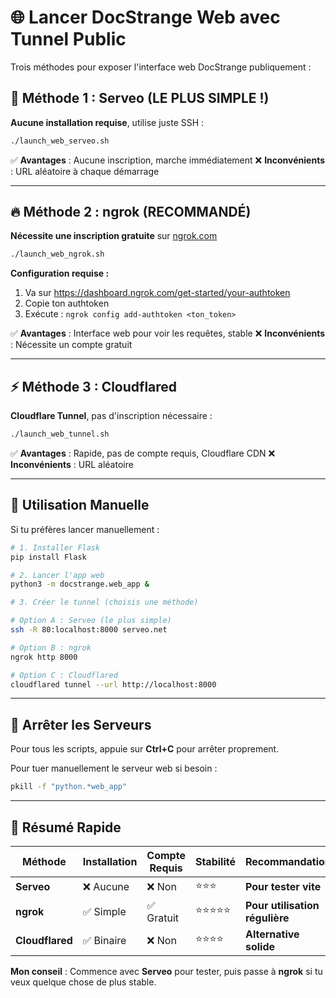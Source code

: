 # 🌐 Lancer DocStrange Web avec Tunnel Public

Trois méthodes pour exposer l'interface web DocStrange publiquement :

## 🚀 Méthode 1 : Serveo (LE PLUS SIMPLE !)

**Aucune installation requise**, utilise juste SSH :

```bash
./launch_web_serveo.sh
```

✅ **Avantages** : Aucune inscription, marche immédiatement
❌ **Inconvénients** : URL aléatoire à chaque démarrage

---

## 🔥 Méthode 2 : ngrok (RECOMMANDÉ)

**Nécessite une inscription gratuite** sur [ngrok.com](https://ngrok.com)

```bash
./launch_web_ngrok.sh
```

**Configuration requise :**
1. Va sur https://dashboard.ngrok.com/get-started/your-authtoken
2. Copie ton authtoken
3. Exécute : `ngrok config add-authtoken <ton_token>`

✅ **Avantages** : Interface web pour voir les requêtes, stable
❌ **Inconvénients** : Nécessite un compte gratuit

---

## ⚡ Méthode 3 : Cloudflared

**Cloudflare Tunnel**, pas d'inscription nécessaire :

```bash
./launch_web_tunnel.sh
```

✅ **Avantages** : Rapide, pas de compte requis, Cloudflare CDN
❌ **Inconvénients** : URL aléatoire

---

## 📝 Utilisation Manuelle

Si tu préfères lancer manuellement :

```bash
# 1. Installer Flask
pip install Flask

# 2. Lancer l'app web
python3 -m docstrange.web_app &

# 3. Créer le tunnel (choisis une méthode)

# Option A : Serveo (le plus simple)
ssh -R 80:localhost:8000 serveo.net

# Option B : ngrok
ngrok http 8000

# Option C : Cloudflared
cloudflared tunnel --url http://localhost:8000
```

---

## 🛑 Arrêter les Serveurs

Pour tous les scripts, appuie sur **Ctrl+C** pour arrêter proprement.

Pour tuer manuellement le serveur web si besoin :

```bash
pkill -f "python.*web_app"
```

---

## 🎯 Résumé Rapide

| Méthode | Installation | Compte Requis | Stabilité | Recommandation |
|---------|--------------|---------------|-----------|----------------|
| **Serveo** | ❌ Aucune | ❌ Non | ⭐⭐⭐ | **Pour tester vite** |
| **ngrok** | ✅ Simple | ✅ Gratuit | ⭐⭐⭐⭐⭐ | **Pour utilisation régulière** |
| **Cloudflared** | ✅ Binaire | ❌ Non | ⭐⭐⭐⭐ | **Alternative solide** |

**Mon conseil** : Commence avec **Serveo** pour tester, puis passe à **ngrok** si tu veux quelque chose de plus stable.
